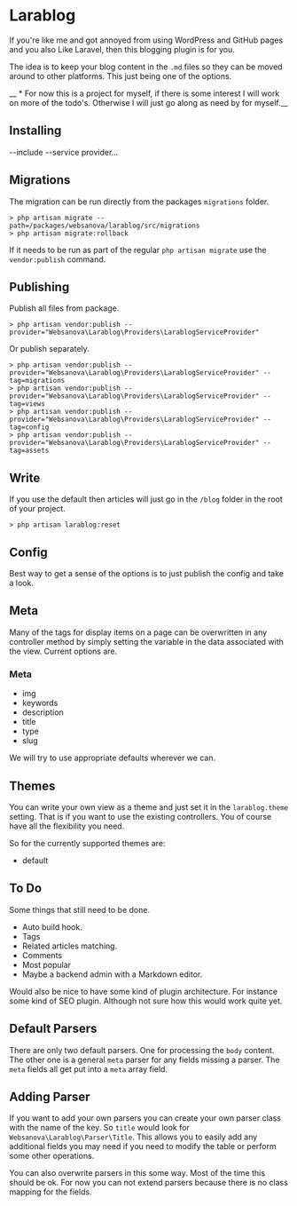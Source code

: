 # Larablog

If you're like me and got annoyed from using WordPress and GitHub pages and you also Like Laravel, then this blogging plugin is for you.

The idea is to keep your blog content in the `.md` files so they can be moved around to other platforms. This just being one of the options.

__ * For now this is a project for myself, if there is some interest I will work on more of the todo's. Otherwise I will just go along as need by for myself.__


## Installing

--include
--service provider...


## Migrations

The migration can be run directly from the packages `migrations` folder.

~~~
> php artisan migrate --path=/packages/websanova/larablog/src/migrations
> php artisan migrate:rollback
~~~

If it needs to be run as part of the regular `php artisan migrate` use the `vendor:publish` command.


## Publishing

Publish all files from package.

~~~
> php artisan vendor:publish --provider="Websanova\Larablog\Providers\LarablogServiceProvider"
~~~

Or publish separately.

~~~
> php artisan vendor:publish --provider="Websanova\Larablog\Providers\LarablogServiceProvider" --tag=migrations
> php artisan vendor:publish --provider="Websanova\Larablog\Providers\LarablogServiceProvider" --tag=views
> php artisan vendor:publish --provider="Websanova\Larablog\Providers\LarablogServiceProvider" --tag=config
> php artisan vendor:publish --provider="Websanova\Larablog\Providers\LarablogServiceProvider" --tag=assets
~~~


## Write

If you use the default then articles will just go in the `/blog` folder in the root of your project.

~~~
> php artisan larablog:reset
~~~


## Config

Best way to get a sense of the options is to just publish the config and take a look.

## Meta

Many of the tags for display items on a page can be overwritten in any controller method by simply setting the variable in the data associated with the view. Current options are.

### Meta

* img
* keywords
* description
* title
* type
* slug

We will try to use appropriate defaults wherever we can.


## Themes

You can write your own view as a theme and just set it in the `larablog.theme` setting. That is if you want to use the existing controllers. You of course have all the flexibility you need.

So for the currently supported themes are:

* default


## To Do

Some things that still need to be done.

* Auto build hook.
* Tags
* Related articles matching.
* Comments
* Most popular
* Maybe a backend admin with a Markdown editor.

Would also be nice to have some kind of plugin architecture. For instance some kind of SEO plugin. Although not sure how this would work quite yet.


## Default Parsers

There are only two default parsers. One for processing the `body` content. The other one is a general `meta` parser for any fields missing a parser. The `meta` fields all get put into a `meta` array field.


## Adding Parser

If you want to add your own parsers you can create your own parser class with the name of the key. So `title` would look for `Websanova\Larablog\Parser\Title`. This allows you to easily add any additional fields you may need if you need to modify the table or perform some other operations.

You can also overwrite parsers in this some way. Most of the time this should be ok. For now you can not extend parsers because there is no class mapping for the fields.
